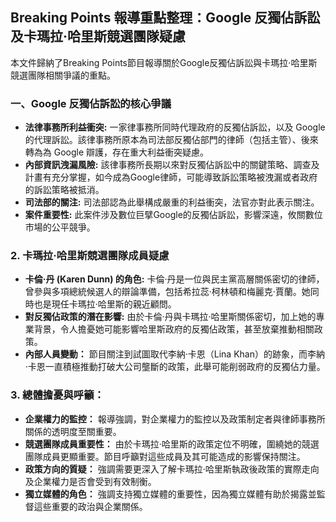 ## Breaking Points 報導重點整理：Google 反獨佔訴訟及卡瑪拉·哈里斯競選團隊疑慮

本文件歸納了Breaking Points節目報導關於Google反獨佔訴訟與卡瑪拉·哈里斯競選團隊相關爭議的重點。

### 一、Google 反獨佔訴訟的核心爭議

* **法律事務所利益衝突:** 一家律事務所同時代理政府的反獨佔訴訟，以及 Google 的代理訴訟。該律事務所原本為司法部反獨佔部門的律師（包括主管）、後來轉為為 Google 辯護，存在重大利益衝突疑慮。
* **內部資訊洩漏風險:** 該律事務所長期以來對反獨佔訴訟中的關鍵策略、調查及計畫有充分掌握，如今成為Google律師，可能導致訴訟策略被洩漏或者政府的訴訟策略被抵消。
* **司法部的關注:**  司法部認為此舉構成嚴重的利益衝突，法官亦對此表示關注。
* **案件重要性:**  此案件涉及數位巨擘Google的反獨佔訴訟，影響深遠，攸關數位市場的公平競爭。

### 2. 卡瑪拉·哈里斯競選團隊成員疑慮

* **卡倫·丹 (Karen Dunn) 的角色:** 卡倫·丹是一位與民主黨高層關係密切的律師，曾參與多項總統候選人的辯論準備，包括希拉蕊·柯林頓和梅麗克·賈蘭。她同時也是現任卡瑪拉·哈里斯的親近顧問。
* **對反獨佔政策的潛在影響:** 由於卡倫·丹與卡瑪拉·哈里斯關係密切，加上她的專業背景，令人擔憂她可能影響哈里斯政府的反獨佔政策，甚至放棄推動相關政策。
* **內部人員變動：** 節目關注到試圖取代李納·卡恩（Lina Khan）的跡象，而李納·卡恩一直積極推動打破大公司壟斷的政策，此舉可能削弱政府的反獨佔力量。

### 3. 總體擔憂與呼籲：

* **企業權力的監控：** 報導強調，對企業權力的監控以及政策制定者與律師事務所關係的透明度至關重要。
* **競選團隊成員重要性：** 由於卡瑪拉·哈里斯的政策定位不明確，圍繞她的競選團隊成員更顯重要。節目呼籲對這些成員及其可能造成的影響保持關注。
* **政策方向的質疑：**  強調需要更深入了解卡瑪拉·哈里斯執政後政策的實際走向及企業權力是否會受到有效制衡。
* **獨立媒體的角色：** 強調支持獨立媒體的重要性，因為獨立媒體有助於揭露並監督這些重要的政治與企業關係。